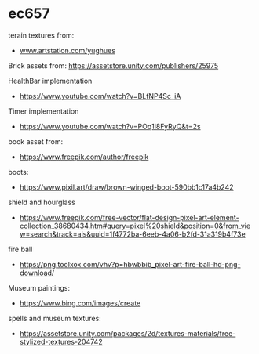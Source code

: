 # ec657
terain textures from:
- www.artstation.com/yughues

Brick assets from:
https://assetstore.unity.com/publishers/25975

HealthBar implementation
- https://www.youtube.com/watch?v=BLfNP4Sc_iA

Timer implementation
- https://www.youtube.com/watch?v=POq1i8FyRyQ&t=2s

book asset from:
- https://www.freepik.com/author/freepik

boots:
- https://www.pixil.art/draw/brown-winged-boot-590bb1c17a4b242

shield and hourglass
- https://www.freepik.com/free-vector/flat-design-pixel-art-element-collection_38680434.htm#query=pixel%20shield&position=0&from_view=search&track=ais&uuid=1f4772ba-6eeb-4a06-b2fd-31a319b4f73e

fire ball
- https://png.toolxox.com/vhv?p=hbwbbib_pixel-art-fire-ball-hd-png-download/

Museum paintings:
 - https://www.bing.com/images/create

spells and museum textures:
 - https://assetstore.unity.com/packages/2d/textures-materials/free-stylized-textures-204742